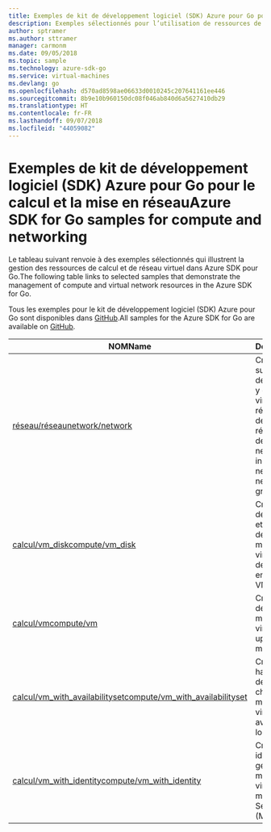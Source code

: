 ```yaml
---
title: Exemples de kit de développement logiciel (SDK) Azure pour Go pour le calcul et la mise en réseau
description: Exemples sélectionnés pour l’utilisation de ressources de calcul telles que des machines virtuelles et des réseaux virtuels à partir du kit de développement logiciel (SDK) Azure pour Go.
author: sptramer
ms.author: sttramer
manager: carmonm
ms.date: 09/05/2018
ms.topic: sample
ms.technology: azure-sdk-go
ms.service: virtual-machines
ms.devlang: go
ms.openlocfilehash: d570ad8598ae06633d0010245c207641161ee446
ms.sourcegitcommit: 8b9e10b960150dc08f046ab840d6a5627410db29
ms.translationtype: HT
ms.contentlocale: fr-FR
ms.lasthandoff: 09/07/2018
ms.locfileid: "44059082"
---
```

# <a name="azure-sdk-for-go-samples-for-compute-and-networking"></a><span data-ttu-id="dd4f4-103">Exemples de kit de développement logiciel (SDK) Azure pour Go pour le calcul et la mise en réseau</span><span class="sxs-lookup"><span data-stu-id="dd4f4-103">Azure SDK for Go samples for compute and networking</span></span>

<span data-ttu-id="dd4f4-104">Le tableau suivant renvoie à des exemples sélectionnés qui illustrent la gestion des ressources de calcul et de réseau virtuel dans Azure SDK pour Go.</span><span class="sxs-lookup"><span data-stu-id="dd4f4-104">The following table links to selected samples that demonstrate the management of compute and virtual network resources in the Azure SDK for Go.</span></span>

<span data-ttu-id="dd4f4-105">Tous les exemples pour le kit de développement logiciel (SDK) Azure pour Go sont disponibles dans [GitHub](https://github.com/Azure-Samples/azure-sdk-for-go-samples).</span><span class="sxs-lookup"><span data-stu-id="dd4f4-105">All samples for the Azure SDK for Go are available on [GitHub](https://github.com/Azure-Samples/azure-sdk-for-go-samples).</span></span>

| <span data-ttu-id="dd4f4-106">NOM</span><span class="sxs-lookup"><span data-stu-id="dd4f4-106">Name</span></span> | <span data-ttu-id="dd4f4-107">Description</span><span class="sxs-lookup"><span data-stu-id="dd4f4-107">Description</span></span> |
|------|-------------|
| [<span data-ttu-id="dd4f4-108">réseau/réseau</span><span class="sxs-lookup"><span data-stu-id="dd4f4-108">network/network</span></span>](https://github.com/Azure-Samples/azure-sdk-for-go-samples/blob/master/network/network.go) | <span data-ttu-id="dd4f4-109">Créer, mettre à jour, supprimer et interroger des ressources réseau, y compris des réseaux virtuels, des sous-réseaux et des groupes de sécurité réseau.</span><span class="sxs-lookup"><span data-stu-id="dd4f4-109">Create, update, delete, and query network resources including virtual networks, subnets, and network security groups.</span></span> |
| [<span data-ttu-id="dd4f4-110">calcul/vm_disk</span><span class="sxs-lookup"><span data-stu-id="dd4f4-110">compute/vm_disk</span></span>](https://github.com/Azure-Samples/azure-sdk-for-go-samples/blob/master/compute/vm_disk.go) | <span data-ttu-id="dd4f4-111">Créez, attachez, détachez, mettez à jour et chiffrez des disques de données pour une machine virtuelle.</span><span class="sxs-lookup"><span data-stu-id="dd4f4-111">Create, attach, detach, update, and encrypt data disks for a VM.</span></span> |
| [<span data-ttu-id="dd4f4-112">calcul/vm</span><span class="sxs-lookup"><span data-stu-id="dd4f4-112">compute/vm</span></span>](https://github.com/Azure-Samples/azure-sdk-for-go-samples/blob/master/compute/vm.go) | <span data-ttu-id="dd4f4-113">Créez, mettez à jour, désactivez et gérez des machines virtuelles.</span><span class="sxs-lookup"><span data-stu-id="dd4f4-113">Create, update, deactivate, and manage VMs.</span></span> |
| [<span data-ttu-id="dd4f4-114">calcul/vm_with_availabilityset</span><span class="sxs-lookup"><span data-stu-id="dd4f4-114">compute/vm_with_availabilityset</span></span>](https://github.com/Azure-Samples/azure-sdk-for-go-samples/blob/master/compute/vm_with_availabilityset.go) | <span data-ttu-id="dd4f4-115">Créez des groupes à haute disponibilité et des équilibreurs de charge pour les machines virtuelles.</span><span class="sxs-lookup"><span data-stu-id="dd4f4-115">Create availability sets and load balancers for VMs.</span></span> |
| [<span data-ttu-id="dd4f4-116">calcul/vm_with_identity</span><span class="sxs-lookup"><span data-stu-id="dd4f4-116">compute/vm_with_identity</span></span>](https://github.com/Azure-Samples/azure-sdk-for-go-samples/blob/master/compute/vm_with_identity.go) | <span data-ttu-id="dd4f4-117">Créez et gérez des identités de service gérés (MSI) pour les machines virtuelles.</span><span class="sxs-lookup"><span data-stu-id="dd4f4-117">Create and manage Managed Service Identities (MSIs) for VMs.</span></span> |
